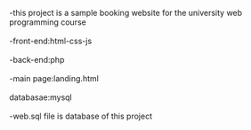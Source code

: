 -this project is a sample booking website for the university web programming course </br>           
-front-end:html-css-js </br>      
-back-end:php </br>      
-main page:landing.html </br>      
databasae:mysql  </br>      
-web.sql file is database of this project </br>      

